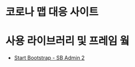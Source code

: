 # 코로나 맵 대응 사이트

# 사용 라이브러리 및 프레임 웤

* [Start Bootstrap - SB Admin 2](https://startbootstrap.com/template-overviews/sb-admin-2/)
